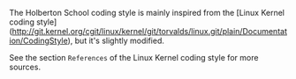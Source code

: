 The Holberton School coding style is mainly inspired from the [Linux Kernel coding style] (http://git.kernel.org/cgit/linux/kernel/git/torvalds/linux.git/plain/Documentation/CodingStyle), but it's slightly modified.
  
See the section `References` of the Linux Kernel coding style for more sources.